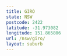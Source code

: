```yaml
---
title: GIRO
state: NSW
postcode: 2422
latitude: -31.973082
longitude: 151.865806
url: /nsw/giro/
layout: suburb
---
```

